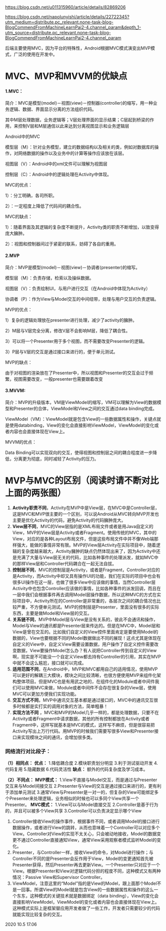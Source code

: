 https://blog.csdn.net/u011315960/article/details/82869206

https://blog.csdn.net/napolunyishi/article/details/22722345?utm_medium=distribute.pc_relevant.none-task-blog-BlogCommendFromMachineLearnPai2-4.channel_param&depth_1-utm_source=distribute.pc_relevant.none-task-blog-BlogCommendFromMachineLearnPai2-4.channel_param

后端主要使用MVC，因为平台的特殊性，Android根据MVC模式演变出MVP模式，广泛的使用在开发中。

# MVC、MVP和MVVM的优缺点  

#### 1.MVC：

简介：MVC是模型(model)－视图(view)－控制器(controller)的缩写，用一种业务逻辑、数据、界面显示分离的方法组织代码。

其中M层处理数据，业务逻辑等；V层处理界面的显示结果；C层起到桥梁的作用，来控制V层和M层通信以此来达到分离视图显示和业务逻辑层

Android中的MVC

模型层（M）：针对业务模型，建立的数据结构以及相关的类，例如对数据库的操作，对网络数据的操作以及业务中的计算等操作应该放在该层。

视图层（V）：Android中的xml文件可以理解为视图层

控制层（C）：Android中的逻辑处理在Activity中体现。

MVC的优点：

1）：分工明确，各司所职。

2）：一定程度上降低了代码间的耦合性。

MVC的缺点：

1）：随着界面及其逻辑的复杂度不断提升，Activity类的职责不断增加，以致变得庞大臃肿。

2）：视图和控制器间过于紧密的联系，妨碍了各自的重用。

#### 2.MVP

简介：MVP是模型(model)－视图(view)－协调者(presenter)的缩写。

模型层（M）：负责存储，检索以及操纵数据。

视图层（V）：负责绘制UI，与用户进行交互（在Android中体现为Activity）

协调者（P）：作为View与Model交互的中间纽带，处理与用户交互的负责逻辑。

MVP的优点：

1）复杂的逻辑处理放在presenter进行处理，减少了activity的臃肿。

2）M层与V层完全分离，修改V层不会影响M层，降低了耦合性。

3）可以将一个Presenter用于多个视图，而不需要改变Presenter的逻辑。

3）P层与V层的交互是通过接口来进行的，便于单元测试。

MVP的缺点：

由于对视图的渲染放在了Presenter中，所以视图和Presenter的交互会过于频繁，视图需要改变，一般presenter也需要跟着改变

#### 3.MVVM:

简介：MVP的升级版本，VM是ViewModel的缩写，VM可以理解为View的数据模型和Presenter的合体，ViewModel和View之间的交互通过data binding完成。

ViewModel（VM）：ViewModel就是包含View的一些数据属性和操作，关键点就是使用databinding，View的变化会直接影响ViewModel，ViewModel的变化或者内容也会直接体现在View上。

MVVM的优点：

Data Binding可以实现双向的交互，使得视图和控制层之间的耦合程度进一步降低，分离更为彻底，同时减轻了Activity的压力。

# MVP与MVC的区别（阅读时请不断对比上面的两张图）

1. **Activity职责不同**，Activity在MVP中是View层，在MVC中是Controller层，这是MVC和MVP很主要的一个区别，可以说Android从MVC转向MVP开发也主要是优化Activity的代码，避免Activity的代码臃肿庞大。
2. **View层不同**，MVC的View层指的是XML布局文件或者是用Java自定义的View，MVP的View层是Activity或者Fragment。使用传统的MVC，其中的View，对应的是各种Layout布局文件，但是这些布局文件中并不像Web端那样强大，能做的事情非常有限。MVP的View层Activity在实际项目中，随着逻辑的复杂度越来越大，Activity臃肿的缺点仍然体现出来了，因为Activity中还是充满了大量与View层无关的代码，比如各种事件的处理派发，就如MVC中的那样View层和Controller代码耦合在一起无法自拔。
3. **控制层不同**，MVC的控制层是Activity，或者是Fragment，Controller对应的是Activity，而Activity中却又具有操作UI的功能，我们在实际的项目中也会有很多UI操作在这一层，也做了很多View中应该做的事情，当然Controller层Activity中也包含Controller应该做的事情，比如各种事件的派发回调，而且在一层中我们会根据事件再去调用Model层操作数据，所以这种MVC的方式在实际项目中，Activity所在的Controller是非常重的，各层次之间的耦合情况也比较严重，不方便单元测试。MVP的控制层是Presenter，里面没有很多的实际东西，主要是做Model和View层的交互。
4. **关系链不同**，MVP中Model层与View是没有关系的，彼此不会通讯和操作，Model与View的通讯都是Presenter层来传达的。但是在MVC中，Model层和View是曾在交互的。比如我们自定义的View控件里面肯定是要使用Model的数据的，View也要根据不同的Model数据做出不同的展现！这点尤其是体现在自定义的View中，自定义View需要设置数据，用户操作了自定义控件需要改变数据，View要操作Model怎么办？有人说把Controller传到自定义的View啊，现实是不可能没一个自定义View都去持有Controller的引用，其实在MVP中就不会这么尴尬，接口就可以完成。
5. **适用范围不同**，在Android中，MVP和MVC都用自己的适用情况，使用MVP可以更好的解耦三大模块，模块之间比较清晰，也很方便使用MVP来组件化架构整体项目。但是MVC也是有用武之地的，在组件化的Module或者中间件我们可以使用MVC来做，Module或者中间件不会存在很复杂的View层，使用MVC可以更加方便我们实现功能。
6. **交互方式不同**，MVP中通讯交互基本都是通过接口的，MVC中的通讯交互很多时候都是实打实的调用对象的方法，简单粗暴！
7. **实现方法不同** ，MVC和MVP的Model几乎一样的，都是处理数据，只要不在Activity或者Fragment中请求数据，其他的所有控制都放在Activity或者Fragment中，这样写就基本是MVC的模式，这样写不麻烦，但是很容易把Activity写出上万行代码。用MVP的时候我们需要写很多View和Presenter接口来实现模块之间的通讯，会增加很多类。

### **网络流行对比段子：**

**（1）相同点：**
**优点：**
1.降低耦合度
2.模块职责划分明显
3.利于测试驱动开发
4.代码复用
5.隐藏数据
6.代码灵活性
**缺点：**
额外的代码复杂度及学习成本。

**（2）不同点：**
**MVP模式：**
1.View不直接与Model交互，而是通过与Presenter交互来与Model间接交互
2.Presenter与View的交互是通过接口来进行的，更有利于添加单元测试
3.通常View与Presenter是一对一的，但复杂的View可能绑定多个Presenter来处理逻辑，业务相似的时候也可以多同个View共享一个Presenter。
**MVC模式：**
1.View可以与Model直接交互
2.Controller是基于行为的，并且可以被多个View共享
3.Controller可以负责决定显示哪个View









1. Controller接收View的操作事件，根据事件不同，或者调用Model的接口进行数据操作，或者进行View的跳转，从而也意味着一个Controller可以对应多个View。Controller对View的实现不太关心，只会被动地接收，Model的数据变更不通过Controller直接通知View，通常View采用观察者模式监听Model的变化。
2. Presenter，与Controller一样，接收View的命令，对Model进行操作；与Controller不同的是Presenter会反作用于View，Model的变更通知首先被Presenter获得，然后Presenter再去更新View。一个Presenter只对应于一个View。根据Presenter和View对逻辑代码分担的程度不同，这种模式又有两种情况：Passive View和Supervisor Controller。
3. ViewModel，注意这里的“Model”指的是View的Model，跟上面那个Model不是一回事。所谓View的Model就是包含View的一些数据属性和操作的这么一个东东，这种模式的关键技术就是数据绑定（data binding），View的变化会直接影响ViewModel，ViewModel的变化或者内容也会直接体现在View上。这种模式实际上是框架替应用开发者做了一些工作，开发者只需要较少的代码就能实现比较复杂的交互。

2020 10.5 17.06
